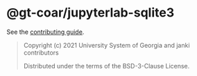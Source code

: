# @gt-coar/jupyterlab-sqlite3

See the [contributing guide].

[contributing guide]: https://github.com/gt-coar/janki/tree/main/CONTRIBUTING.md

> Copyright (c) 2021 University System of Georgia and janki contributors
>
> Distributed under the terms of the BSD-3-Clause License.
